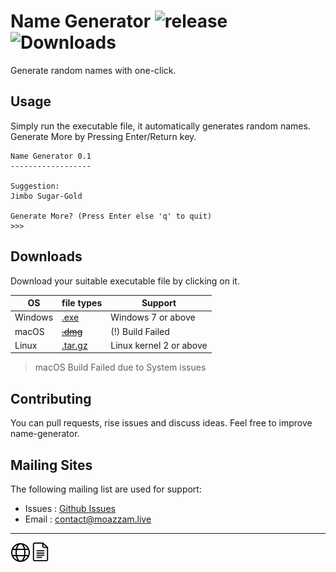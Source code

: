 # Name Generator ![release](https://img.shields.io/github/v/release/moazzam125/name-generator?include_prereleases) ![Downloads](https://img.shields.io/github/downloads/moazzam125/name-generator/total)

Generate random names with one-click.

## Usage

Simply run the executable file, it automatically generates random names. Generate More by Pressing Enter/Return key.
```
Name Generator 0.1
------------------

Suggestion:
Jimbo Sugar-Gold

Generate More? (Press Enter else 'q' to quit)
>>>
```

## Downloads
Download your suitable executable file by clicking on it.

|   OS    |  file types  |  Support  |
|---------|--------------|-----------|
| Windows | [.exe](#) | Windows 7 or above |
| macOS | ~~[.dmg](#)~~ | (!) Build Failed |
| Linux | [.tar.gz](#) | Linux kernel 2 or above |

> macOS Build Failed due to System issues

Contributing
------------

You can pull requests, rise issues and discuss ideas.
Feel free to improve name-generator.

Mailing Sites
-------------

The following mailing list are used for support:

* Issues : [Github Issues](https://github.com/moazzam125/name-generator/issues)
* Email     : contact@moazzam.live

-------------
<a href="https://moazzam.live/name-generator" title="Project Website"><img src="data/web-icon.png" align="left" height="32" width="32" alt="Web" /></a>
<a href="https://docs.moazzam.live/name-generator" title="Project Docs"><img src="data/docs-icon.png" alt="Docs" align="left" height="30" width="32" /></a>